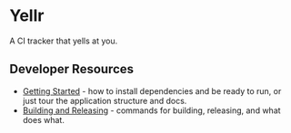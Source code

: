 # Yellr

A CI tracker that yells at you.

## Developer Resources

* [Getting Started](GETTING_STARTED.md) - how to install dependencies and be ready to run, or just tour the application structure and docs.
* [Building and Releasing](BUILDING_AND_RELEASING.md) - commands for building, releasing, and what does what.